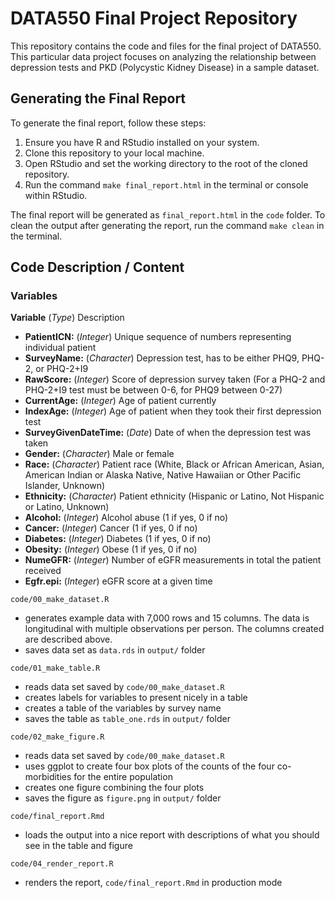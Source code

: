
# DATA550 Final Project Repository

This repository contains the code and files for the final project of DATA550. This particular data project focuses on analyzing the relationship between depression tests and PKD (Polycystic Kidney Disease) in a sample dataset.

## Generating the Final Report

To generate the final report, follow these steps:

1. Ensure you have R and RStudio installed on your system.
2. Clone this repository to your local machine.
3. Open RStudio and set the working directory to the root of the cloned repository.
4. Run the command `make final_report.html` in the terminal or console within RStudio.

The final report will be generated as `final_report.html` in the `code` folder.
To clean the output after generating the report, run the command `make clean` in the terminal. 

## Code Description / Content

### Variables
__Variable__ (*Type*) Description
- __PatientICN:__ (*Integer*) Unique sequence of numbers representing individual patient
- __SurveyName:__ (*Character*) Depression test, has to be either PHQ9, PHQ-2, or PHQ-2+I9
- __RawScore:__ (*Integer*) Score of depression survey taken (For a PHQ-2 and PHQ-2+I9 test must be between 0-6, for PHQ9 between 0-27)
- __CurrentAge:__ (*Integer*) Age of patient currently
- __IndexAge:__ (*Integer*) Age of patient when they took their first depression test
- __SurveyGivenDateTime:__ (*Date*) Date of when the depression test was taken 
- __Gender:__ (*Character*) Male or female
- __Race:__ (*Character*) Patient race (White, Black or African American, Asian, American Indian or Alaska Native, Native Hawaiian or Other Pacific Islander, Unknown)
- __Ethnicity:__ (*Character*) Patient ethnicity (Hispanic or Latino, Not Hispanic or Latino, Unknown)
- __Alcohol:__ (*Integer*) Alcohol abuse (1 if yes, 0 if no)
- __Cancer:__ (*Integer*) Cancer (1 if yes, 0 if no)
- __Diabetes:__ (*Integer*) Diabetes (1 if yes, 0 if no)
- __Obesity:__ (*Integer*) Obese (1 if yes, 0 if no)
- __NumeGFR:__ (*Integer*) Number of eGFR measurements in total the patient received
- __Egfr.epi:__ (*Integer*) eGFR score at a given time


`code/00_make_dataset.R`
- generates example data with 7,000 rows and 15 columns. The data is longitudinal with multiple observations per person. The columns created are described above. 
- saves data set as `data.rds` in `output/` folder

`code/01_make_table.R`
- reads data set saved by `code/00_make_dataset.R`
- creates labels for variables to present nicely in a table
- creates a table of the variables by survey name
- saves the table as `table_one.rds` in `output/` folder

`code/02_make_figure.R`
- reads data set saved by `code/00_make_dataset.R`
- uses ggplot to create four box plots of the counts of the four co-morbidities for the entire population
- creates one figure combining the four plots
- saves the figure as `figure.png` in `output/` folder

`code/final_report.Rmd`
- loads the output into a nice report with descriptions of what you should see in the table and figure

`code/04_render_report.R`
- renders the report, `code/final_report.Rmd` in production mode

